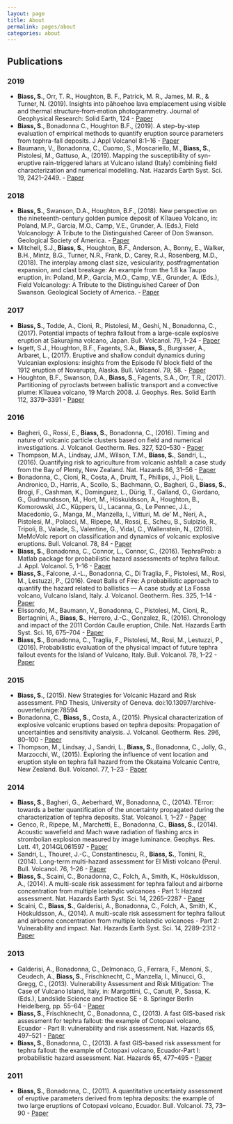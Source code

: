 ```yaml
---
layout: page
title: About
permalink: pages/about
categories: about
---
```




<!-- Random quote generator -->
<div class="quoteMain">
  <div class="quoteM">
    <p class="script"><span id="quote-author"></span></p>
    <p id="quote" class="shadow text1"></p>
    
  </div>
  <div class="quoteTB" align="right" style="width: 100%;"><img id="quoteI" src="" align="right"></div>
</div>
<script type="text/javascript" src="{{ site.baseurl }}/public/js/quote2.js"></script> 


## Publications

### 2019
- **Biass, S.**, Orr, T. R., Houghton, B. F., Patrick, M. R., James, M. R., & Turner, N. (2019). Insights into pāhoehoe lava emplacement using visible and thermal structure‐from‐motion photogrammetry. Journal of Geophysical Research: Solid Earth, 124 - [Paper](https://www.researchgate.net/publication/333520027_Insights_into_pahoehoe_lava_emplacement_using_visible_and_thermal_structure-from-motion_photogrammetry?_sg=hbp3grjiLrPIMhaNex_SjmAR8_ehhE11wJOnKOsIt1OgJZL-qb_ohltzwLWbU0WMfeMA8945zPST-XXrinINZSVrWyg0inF4YZloGD3t.bXuBmG8CwgFQ7QZNb4rVy84UAg6hKAjh1mmMsZNQfCjA34Tk3AVX2g34wPg1HbuoRBMPOe9aSz-PZv-MTsJp1w)
- **Biass, S.**, Bonadonna C., Houghton B.F., (2019). A step-by-step evaluation of empirical methods to quantify eruption source parameters from tephra-fall deposits. J Appl Volcanol 8:1–16 - [Paper](https://www.researchgate.net/publication/330399543_A_step-by-step_evaluation_of_empirical_methods_to_quantify_eruption_source_parameters_from_tephra-fall_deposits)
- Baumann, V., Bonadonna, C., Cuomo, S., Moscariello, M., **Biass, S.**, Pistolesi, M., Gattuso, A., (2019). Mapping the susceptibility of syn-eruptive rain-triggered lahars at Vulcano island (Italy) combining field characterization and numerical modelling. Nat. Hazards Earth Syst. Sci. 19, 2421–2449. - [Paper](https://www.researchgate.net/publication/337031193_Mapping_the_susceptibility_of_rain-triggered_lahars_at_Vulcano_island_Italy_combining_field_characterization_geotechnical_analysis_and_numerical_modelling)

### 2018
- **Biass, S.**, Swanson, D.A., Houghton, B.F., (2018). New perspective on the nineteenth-century golden pumice deposit of Kīlauea Volcano, in: Poland, M.P., Garcia, M.O., Camp, V.E., Grunder, A. (Eds.), Field Volcanology: A Tribute to the Distinguished Career of Don Swanson. Geological Society of America. - [Paper](https://www.researchgate.net/publication/327815429_New_perspective_on_the_nineteenth-century_golden_pumice_deposit_of_Kilauea_Volcano)
- Mitchell, S.J., **Biass, S.**, Houghton, B.F., Anderson, A., Bonny, E., Walker, B.H., Mintz, B.G., Turner, N.R., Frank, D., Carey, R.J., Rosenberg, M.D., (2018). The interplay among clast size, vesicularity, postfragmentation expansion, and clast breakage: An example from the 1.8 ka Taupo eruption, in: Poland, M.P., Garcia, M.O., Camp, V.E., Grunder, A. (Eds.), Field Volcanology: A Tribute to the Distinguished Career of Don Swanson. Geological Society of America. - [Paper](https://www.researchgate.net/publication/327815297_The_interplay_among_clast_size_vesicularity_postfragmentation_expansion_and_clast_breakage_An_example_from_the_18_ka_Taupo_eruption)
  
### 2017
- **Biass, S.**, Todde, A., Cioni, R., Pistolesi, M., Geshi, N., Bonadonna, C., (2017). Potential impacts of tephra fallout from a large-scale explosive eruption at Sakurajima volcano, Japan. Bull. Volcanol. 79, 1–24 - [Paper](https://www.researchgate.net/publication/320043096_Potential_impacts_of_tephra_fallout_from_a_large-scale_explosive_eruption_at_Sakurajima_volcano_Japan)
- Isgett, S.J., Houghton, B.F., Fagents, S.A., **Biass, S.**, Burgisser, A., Arbaret, L., (2017). Eruptive and shallow conduit dynamics during Vulcanian explosions: insights from the Episode IV block field of the 1912 eruption of Novarupta, Alaska. Bull. Volcanol. 79, 58. - [Paper](https://www.researchgate.net/publication/318461614_Eruptive_and_shallow_conduit_dynamics_during_Vulcanian_explosions_insights_from_the_Episode_IV_block_field_of_the_1912_eruption_of_Novarupta_Alaska)
- Houghton, B.F., Swanson, D.A., **Biass, S.**, Fagents, S.A., Orr, T.R., (2017). Partitioning of pyroclasts between ballistic transport and a convective plume: Kīlauea volcano, 19 March 2008. J. Geophys. Res. Solid Earth 112, 3379–3391 - [Paper](https://www.researchgate.net/publication/316010762_Partitioning_of_pyroclasts_between_ballistic_transport_and_a_convective_plume_Kilauea_volcano_19_March_2008)

### 2016
- Bagheri, G., Rossi, E., **Biass, S.**, Bonadonna, C., (2016). Timing and nature of volcanic particle clusters based on field and numerical investigations. J. Volcanol. Geotherm. Res. 327, 520–530 - [Paper](https://www.researchgate.net/publication/310495189_Timing_and_nature_of_volcanic_particle_clusters_based_on_field_and_numerical_investigations)
- Thompson, M.A., Lindsay, J.M., Wilson, T.M., **Biass, S.**, Sandri, L., (2016). Quantifying risk to agriculture from volcanic ashfall: a case study from the Bay of Plenty, New Zealand. Nat. Hazards 86, 31–56 - [Paper](https://www.researchgate.net/publication/309881088_Quantifying_risk_to_agriculture_from_volcanic_ashfall_a_case_study_from_the_Bay_of_Plenty_New_Zealand)
- Bonadonna, C., Cioni, R., Costa, A., Druitt, T., Phillips, J., Pioli, L., Andronico, D., Harris, A., Scollo, S., Bachmann, O., Bagheri, G., **Biass, S.**, Brogi, F., Cashman, K., Dominguez, L., Dürig, T., Galland, O., Giordano, G., Gudmundsson, M., Hort, M., Höskuldsson, A., Houghton, B., Komorowski, J.C., Küppers, U., Lacanna, G., Le Pennec, J.L., Macedonio, G., Manga, M., Manzella, I., Vitturi, M. de’ M., Neri, A., Pistolesi, M., Polacci, M., Ripepe, M., Rossi, E., Scheu, B., Sulpizio, R., Tripoli, B., Valade, S., Valentine, G., Vidal, C., Wallenstein, N., (2016). MeMoVolc report on classification and dynamics of volcanic explosive eruptions. Bull. Volcanol. 78, 84 - [Paper](https://www.researchgate.net/publication/309545235_MeMoVolc_report_on_classification_and_dynamics_of_volcanic_explosive_eruptions)
- **Biass, S.**, Bonadonna, C., Connor, L., Connor, C., (2016). TephraProb: a Matlab package for probabilistic hazard assessments of tephra fallout. J. Appl. Volcanol. 5, 1–16 - [Paper](https://www.researchgate.net/publication/306542890_TephraProb_a_Matlab_package_for_probabilistic_hazard_assessments_of_tephra_fallout)
- **Biass, S.**, Falcone, J.-L., Bonadonna, C., Di Traglia, F., Pistolesi, M., Rosi, M., Lestuzzi, P., (2016). Great Balls of Fire: A probabilistic approach to quantify the hazard related to ballistics — A case study at La Fossa volcano, Vulcano Island, Italy. J. Volcanol. Geotherm. Res. 325, 1–14 - [Paper](https://www.researchgate.net/publication/304243833_Great_Balls_of_Fire_A_probabilistic_approach_to_quantify_the_hazard_related_to_ballistics_-_A_case_study_at_La_Fossa_volcano_Vulcano_Island_Italy)
- Elissondo, M., Baumann, V., Bonadonna, C., Pistolesi, M., Cioni, R., Bertagnini, A., **Biass, S.**, Herrero, J.-C., Gonzalez, R., (2016). Chronology and impact of the 2011 Cordón Caulle eruption, Chile. Nat. Hazards Earth Syst. Sci. 16, 675–704 - [Paper](https://www.researchgate.net/publication/282896424_Chronology_and_impact_of_the_2011_Puyehue-Cordon_Caulle_eruption_Chile)
- **Biass, S.**, Bonadonna, C., Traglia, F., Pistolesi, M., Rosi, M., Lestuzzi, P., (2016). Probabilistic evaluation of the physical impact of future tephra fallout events for the Island of Vulcano, Italy. Bull. Volcanol. 78, 1–22 - [Paper](https://www.researchgate.net/publication/301483866_Probabilistic_evaluation_of_the_physical_impact_of_future_tephra_fallout_events_for_the_Island_of_Vulcano_Italy)

### 2015
- **Biass, S.**, (2015). New Strategies for Volcanic Hazard and Risk assessment. PhD Thesis, University of Geneva. doi:10.13097/archive-ouverte/unige:78594
- Bonadonna, C., **Biass, S.**, Costa, A., (2015). Physical characterization of explosive volcanic eruptions based on tephra deposits: Propagation of uncertainties and sensitivity analysis. J. Volcanol. Geotherm. Res. 296, 80–100 - [Paper](https://www.researchgate.net/publication/274407075_Physical_characterization_of_explosive_volcanic_eruptions_based_on_tephra_deposits_Propagation_of_uncertainties_and_sensitivity_analysis)
- Thompson, M., Lindsay, J., Sandri, L., **Biass, S.**, Bonadonna, C., Jolly, G., Marzocchi, W., (2015). Exploring the influence of vent location and eruption style on tephra fall hazard from the Okataina Volcanic Centre, New Zealand. Bull. Volcanol. 77, 1–23 - [Paper](https://www.researchgate.net/publication/275234353_Exploring_the_influence_of_vent_location_and_eruption_style_on_tephra_fall_hazard_from_the_Okataina_Volcanic_Centre_New_Zealand)

### 2014
- **Biass, S.**, Bagheri, G., Aeberhard, W., Bonadonna, C., (2014). TError: towards a better quantification of the uncertainty propagated during the characterization of tephra deposits. Stat. Volcanol. 1, 1–27 - [Paper](https://www.researchgate.net/publication/268471196_TError_towards_a_better_quantification_of_the_uncertainty_propagated_during_the_characterization_of_tephra_deposits)
- Genco, R., Ripepe, M., Marchetti, E., Bonadonna, C., **Biass, S.**, (2014). Acoustic wavefield and Mach wave radiation of flashing arcs in strombolian explosion measured by image luminance. Geophys. Res. Lett. 41, 2014GL061597 - [Paper](https://www.researchgate.net/publication/266748386_Acoustic_Wavefield_and_Mach_Wave_Radiation_of_Flashing_Arcs_in_Strombolian_Explosion_Measured_by_Image_Luminance)
- Sandri, L., Thouret, J.-C., Constantinescu, R., **Biass, S.**, Tonini, R., (2014). Long-term multi-hazard assessment for El Misti volcano (Peru). Bull. Volcanol. 76, 1–26 - [Paper](https://www.researchgate.net/publication/261013008_Long-term_multi-hazard_assessment_for_El_Misti_volcano_Peru)
- **Biass, S.**, Scaini, C., Bonadonna, C., Folch, A., Smith, K., Höskuldsson, A., (2014). A multi-scale risk assessment for tephra fallout and airborne concentration from multiple Icelandic volcanoes - Part 1: Hazard assessment. Nat. Hazards Earth Syst. Sci. 14, 2265–2287 - [Paper](https://www.researchgate.net/publication/263040987_A_multi-scale_risk_assessment_for_tephra_fallout_and_airborne_concentration_from_multiple_Icelandic_volcanoes_-_Part_1_Hazard_assessment)
- Scaini, C., **Biass, S.**, Galderisi, A., Bonadonna, C., Folch, A., Smith, K., Höskuldsson, A., (2014). A multi-scale risk assessment for tephra fallout and airborne concentration from multiple Icelandic volcanoes - Part 2: Vulnerability and impact. Nat. Hazards Earth Syst. Sci. 14, 2289–2312 - [Paper](https://www.researchgate.net/publication/262949293_A_multi-scale_risk_assessment_for_tephra_fallout_and_airborne_concentration_from_multiple_Icelandic_volcanoes_-_Part_2_Vulnerability_and_impact)

### 2013
- Galderisi, A., Bonadonna, C., Delmonaco, G., Ferrara, F., Menoni, S., Ceudech, A., **Biass, S.**, Frischknecht, C., Manzella, I., Minucci, G., Gregg, C., (2013). Vulnerability Assessment and Risk Mitigation: The Case of Vulcano Island, Italy, in: Margottini, C., Canuti, P., Sassa, K. (Eds.), Landslide Science and Practice SE - 8. Springer Berlin Heidelberg, pp. 55–64 - [Paper](https://www.researchgate.net/publication/260361466_Vulnerability_Assessment_and_Risk_Mitigation_The_Case_of_Vulcano_Island_Italy) 
- **Biass, S.**, Frischknecht, C., Bonadonna, C., (2013). A fast GIS-based risk assessment for tephra fallout: the example of Cotopaxi volcano, Ecuador - Part II: vulnerability and risk assessment. Nat. Hazards 65, 497–521 - [Paper](https://www.researchgate.net/publication/256326095_A_fast_GIS-based_risk_assessment_for_tephra_fallout_The_example_of_Cotopaxi_volcano_Ecuador_Part_II_Vulnerability_and_risk_assessment)
- **Biass, S.**, Bonadonna, C., (2013). A fast GIS-based risk assessment for tephra fallout: the example of Cotopaxi volcano, Ecuador-Part I: probabilistic hazard assessment. Nat. Hazards 65, 477–495 - [Paper](https://www.researchgate.net/publication/256325979_A_fast_GIS-based_risk_assessment_for_tephra_fallout_The_example_of_Cotopaxi_volcano_Ecuador_Part_I_Probabilistic_hazard_assessment)

### 2011
- **Biass, S.**, Bonadonna, C., (2011). A quantitative uncertainty assessment of eruptive parameters derived from tephra deposits: the example of two large eruptions of Cotopaxi volcano, Ecuador. Bull. Volcanol. 73, 73–90 - [Paper](https://www.researchgate.net/publication/225490287_A_quantitative_uncertainty_assessment_of_eruptive_parameters_derived_from_tephra_deposits_The_example_of_two_large_eruptions_of_Cotopaxi_volcano_Ecuador)